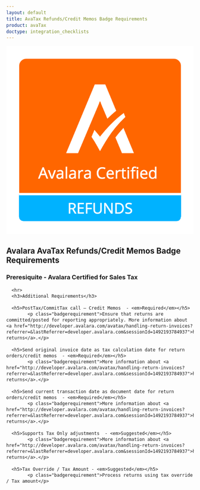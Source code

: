 ```yaml
---
layout: default
title: AvaTax Refunds/Credit Memos Badge Requirements
product: avaTax
doctype: integration_checklists
---
```

 <div class="row padding-top padding bottom">
    <div class="col-sm-2">
      <img src="/public/images/devdot/badges/Refunds.png" class="img-responsive" alt="Avalara Certified Solution">
    </div>
    <div class="col-sm-8 padding-top">
      <h2>Avalara AvaTax Refunds/Credit Memos Badge Requirements</h2>
      <h3>Preresiquite - Avalara Certified for Sales Tax</h3>
      
      <hr>
      <h3>Additional Requirements</h3>

      <h5>PostTax/CommitTax call – Credit Memos  - <em>Required</em></h5>
            <p class="badgerequirement">Ensure that returns are committed/posted for reporting appropriately. More information about <a href="http://developer.avalara.com/avatax/handling-return-invoices?referrer=&lastReferrer=developer.avalara.com&sessionId=1492193784937">handling returns</a>.</p>
            
      <h5>Send original invoice date as tax calculation date for return orders/credit memos  - <em>Required</em></h5>
            <p class="badgerequirement">More information about <a href="http://developer.avalara.com/avatax/handling-return-invoices?referrer=&lastReferrer=developer.avalara.com&sessionId=1492193784937">handling returns</a>.</p>
            
      <h5>Send current transaction date as document date for return orders/credit memos  - <em>Required</em></h5>
            <p class="badgerequirement">More information about <a href="http://developer.avalara.com/avatax/handling-return-invoices?referrer=&lastReferrer=developer.avalara.com&sessionId=1492193784937">handling returns</a>.</p>
            
      <h5>Supports Tax Only adjustments  - <em>Suggested</em></h5>
            <p class="badgerequirement">More information about <a href="http://developer.avalara.com/avatax/handling-return-invoices?referrer=&lastReferrer=developer.avalara.com&sessionId=1492193784937">handling returns</a>.</p>
            
      <h5>Tax Override / Tax Amount - <em>Suggested</em></h5>
            <p class="badgerequirement">Process returns using tax override / Tax amount</p>
            
